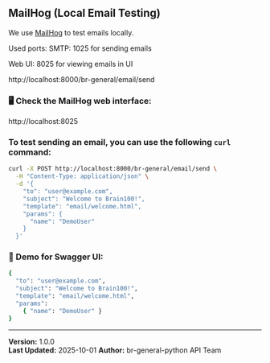 ## MailHog (Local Email Testing)

We use [MailHog](https://github.com/mailhog/MailHog) to test emails locally.

Used ports:
SMTP: 1025 for sending emails

Web UI: 8025 for viewing emails in UI

http://localhost:8000/br-general/email/send

### 🖥️ Check the MailHog web interface:

http://localhost:8025

### To test sending an email, you can use the following `curl` command:

```bash
curl -X POST http://localhost:8000/br-general/email/send \
  -H "Content-Type: application/json" \
  -d '{
    "to": "user@example.com",
    "subject": "Welcome to Brain100!",
    "template": "email/welcome.html",
    "params": {
      "name": "DemoUser"
    }
  }'
```

### 📑 Demo for Swagger UI:

```bash
{
  "to": "user@example.com",
  "subject": "Welcome to Brain100!",
  "template": "email/welcome.html",
  "params": 
    { "name": "DemoUser" }
}

```

---

**Version:** 1.0.0  
**Last Updated:** 2025-10-01
**Author:** br-general-python API Team